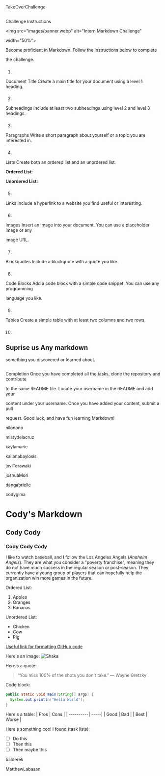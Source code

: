 # 
TakeOverChallenge

## 
Challenge 
Instructions

<img 
src="images/banner.webp" 
alt="Intern 
Markdown 
Challenge" 

width="50%">


Become 
proficient 
in 
Markdown. 
Follow 
the 
instructions 
below 
to 
complete 

the 
challenge.

### 
1. 
Document 
Title
Create 
a 
main 
title 
for 
your 
document 
using 
a 
level 
1 
heading.

### 
2. 
Subheadings
Include 
at 
least 
two 
subheadings 
using 
level 
2 
and 
level 
3 
headings.

### 
3. 
Paragraphs
Write 
a 
short 
paragraph 
about 
yourself 
or 
a 
topic 
you 
are 
interested 
in.

### 
4. 
Lists
Create 
both 
an 
ordered 
list 
and 
an 
unordered 
list.

**Ordered 
List:**

**Unordered 
List:**

### 
5. 
Links
Include 
a 
hyperlink 
to 
a 
website 
you 
find 
useful 
or 
interesting.

### 
6. 
Images
Insert 
an 
image 
into 
your 
document. 
You 
can 
use 
a 
placeholder 
image 
or 
any 

image 
URL.

### 
7. 
Blockquotes
Include 
a 
blockquote 
with 
a 
quote 
you 
like.

### 
8. 
Code 
Blocks
Add 
a 
code 
block 
with 
a 
simple 
code 
snippet. 
You 
can 
use 
any 
programming 

language 
you 
like.

### 
9. 
Tables
Create 
a 
simple 
table 
with 
at 
least 
two 
columns 
and 
two 
rows.

### 
10. 
Suprise 
us
Any 
markdown 
- 
something 
you 
discovered 
or 
learned 
about. 


## 
Completion
Once 
you 
have 
completed 
all 
the 
tasks, 
clone 
the 
repository 
and 
contribute 

to 
the 
same 
README 
file. 
Locate 
your 
username 
in 
the 
README 
and 
add 
your 

content 
under 
your 
username. 
Once 
you 
have 
added 
your 
content, 
submit 
a 
pull 

request. 
Good 
luck, 
and 
have 
fun 
learning 
Markdown!

nilonono

mistydelacruz

kaylamarie

kailanabaylosis

joviTerawaki

joshuaMori

dangabrielle

codygima

# Cody's Markdown
## Cody Cody
### Cody Cody Cody

I like to watch baseball, and I follow the Los Angeles Angels (*Anaheim Angels*). They are what you consider a "poverty franchise", meaning they do not have much success in the
regular season or post-season. They currently have a young group of players that can hopefully help the organization win more games in the future.

Ordered List:
1. Apples
2. Oranges
3. Bananas

Unordered List:
- Chicken
- Cow
- Pig
  
[Useful link for formatting GitHub code](https://docs.github.com/en/get-started/writing-on-github/getting-started-with-writing-and-formatting-on-github/basic-writing-and-formatting-syntax#links)

Here's an image:
![Shaka](https://i.etsystatic.com/25272370/r/il/633ca5/3738228869/il_fullxfull.3738228869_jsbv.jpg)

Here's a quote:
> “You miss 100% of the shots you don't take.” ― Wayne Gretzky

Code block:
```java
public static void main(String[] args) {
  System.out.println("Hello World");
}
```

Here's a table:
| Pros      | Cons |
| ----------| -----|
| Good    | Bad  |
| Best | Worse  |

Here's something cool I found (task lists):
- [ ] Do this
- [ ] Then this
- [ ] Then maybe this

balderek

MatthewLabasan
